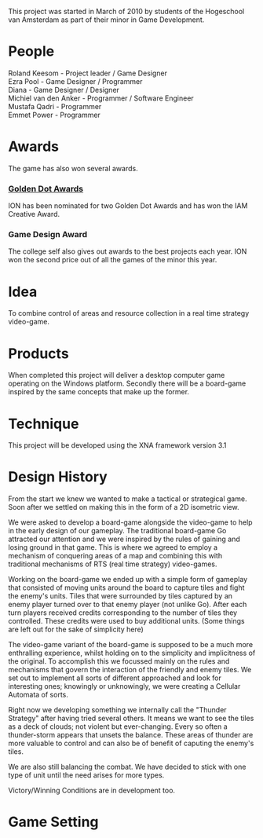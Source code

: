 This project was started in March of 2010 by students of the Hogeschool van Amsterdam as part of their minor in Game Development.

<h1>
People<br>
</h1>

Roland Keesom - Project leader / Game Designer<br />
Ezra Pool - Game Designer / Programmer<br />
Diana - Game Designer / Designer<br />
Michiel van den Anker - Programmer / Software Engineer<br />
Mustafa Qadri - Programmer<br />
Emmet Power - Programmer

<h1>
Awards<br>
</h1>
The game has also won several awards.
<h3><a href='http://goldendotawards.nl/projecten/59'>Golden Dot Awards</a></h3>
ION has been nominated for two Golden Dot Awards and has won the IAM Creative Award.

<h3>Game Design Award</h3>
The college self also gives out awards to the best projects each year. ION won the second price out of all the games of the minor this year.

<h1>
Idea<br>
</h1>
To combine control of areas and resource collection in a real time strategy video-game.

<h1>
Products<br>
</h1>
When completed this project will deliver a desktop computer game operating on the Windows platform. Secondly there will be a board-game inspired by the same concepts that make up the former.

<h1>
Technique<br>
</h1>
This project will be developed using the XNA framework version 3.1

<h1>
Design History<br>
</h1>
From the start we knew we wanted to make a tactical or strategical game. Soon after we settled on making this in the form of a 2D isometric view.

We were asked to develop a board-game alongside the video-game to help in the early design of our gameplay. The traditional board-game Go attracted our attention and we were inspired by the rules of gaining and losing ground in that game. This is where we agreed to employ a mechanism of conquering areas of a map and combining this with traditional mechanisms of RTS (real time strategy) video-games.

Working on the board-game we ended up with a simple form of gameplay that consisted of moving units around the board to capture tiles and fight the enemy's units. Tiles that were surrounded by tiles captured by an enemy player turned over to that enemy player (not unlike Go). After each turn players received credits corresponding to the number of tiles they controlled. These credits were used to buy additional units.
(Some things are left out for the sake of simplicity here)

The video-game variant of the board-game is supposed to be a much more enthralling experience, whilst holding on to the simplicity and implicitness of the original. To accomplish this we focussed mainly on the rules and mechanisms that govern the interaction of the friendly and enemy tiles. We set out to implement all sorts of different approached and look for interesting ones; knowingly or unknowingly, we were creating a Cellular Automata of sorts.

Right now we developing something we internally call the "Thunder Strategy" after having tried several others. It means we want to see the tiles as a deck of clouds; not violent but ever-changing. Every so often a thunder-storm appears that unsets the balance. These areas of thunder are more valuable to control and can also be of benefit of caputing the enemy's tiles.

We are also still balancing the combat. We have decided to stick with one type of unit until the need arises for more types.

Victory/Winning Conditions are in development too.

<h1>
Game Setting<br>
</h1>

